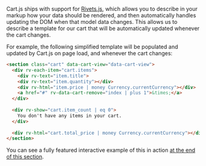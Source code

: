 Cart.js ships with support for [Rivets.js][], which allows you to describe in your markup how your data should be rendered, and then automatically handles updating the DOM when that model data changes. This allows us to describe a template for our cart that will be automatically updated whenever the cart changes.

For example, the following simplified template will be populated and updated by Cart.js on page load, and whenever the cart changes:

```html
<section class="cart" data-cart-view="data-cart-view">
  <div rv-each-item="cart.items">
    <div rv-text="item.title">
    <div rv-text="item.quantity"></div>
    <div rv-html="item.price | money Currency.currentCurrency"></div>
    <a href="#" rv-data-cart-remove="index | plus 1">&times;</a>
  </div>
  
  <div rv-show="cart.item_count | eq 0">
    You don't have any items in your cart.
  </div>
  
  <div rv-html="cart.total_price | money Currency.currentCurrency"></div>
</section>
```

You can see a fully featured interactive example of this in action [at the end of this section].

[Rivets.js]: http://rivetsjs.com/
[at the end of this section]: #dom-binding-live-example